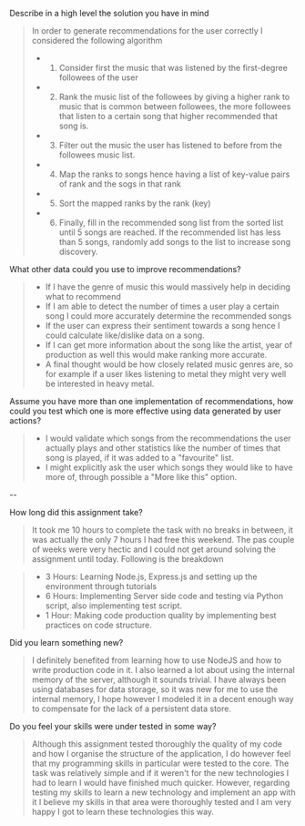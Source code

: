 Describe in a high level the solution you have in mind
> In order to generate recommendations for the user correctly I considered the following algorithm
> * 1. Consider first the music that was listened by the first-degree followees of the user
> * 2. Rank the music list of the followees by giving a higher rank to music that is common between followees, the more followees that listen to a certain song that higher recommended that song is.
> * 3. Filter out the music the user has listened to before from the followees music list.
> * 4. Map the ranks to songs hence having a list of key-value pairs of rank and the sogs in that rank
> * 5. Sort the mapped ranks by the rank (key)
> * 6. Finally, fill in the recommended song list from the sorted list until 5 songs are reached. If the recommended list has less than 5 songs, randomly add songs to the list to increase song discovery.

What other data could you use to improve recommendations?
> * If I have the genre of music this would massively help in deciding what to recommend
> * If I am able to detect the number of times a user play a certain song I could more accurately determine the recommended songs
> * If the user can express their sentiment towards a song hence I could calculate like/dislike data on a song.
> * If I can get more information about the song like the artist, year of production as well this would make ranking more accurate.
> * A final thought would be how closely related music genres are, so for example if a user likes listening to metal they might very well be interested in heavy metal.

Assume you have more than one implementation of recommendations, how could you test which one is more effective using data generated by user actions?
> * I would validate which songs from the recommendations the user actually plays and other statistics like the number of times that song is played, if it was added to a "favourite" list.
> * I might explicitly ask the user which songs they would like to have more of, through possible a "More like this" option.

--

How long did this assignment take?
> It took me 10 hours to complete the task with no breaks in between, it was actually the only 7 hours I had free
> this weekend. The pas couple of weeks were very hectic and I could not get around solving the assignment until today. Following is the breakdown

> * 3 Hours: Learning Node.js, Express.js and setting up the environment through tutorials
> * 6 Hours: Implementing Server side code and testing via Python script, also implementing test script.
> * 1 Hour: Making code production quality by implementing best practices on code structure.

Did you learn something new?
> I definitely benefited from learning how to use NodeJS and how to write production code in it. I also learned a lot about
> using the internal memory of the server, although it sounds trivial. I have always been using databases for data storage,
> so it was new for me to use the internal memory, I hope however I modeled it in a decent enough way to compensate for the
> lack of a persistent data store.

Do you feel your skills were under tested in some way?
> Although this assignment tested thoroughly the quality of my code and how I organise the structure of the application, I
> do however feel that my programming skills in particular were tested to the core. The task was relatively simple and if it
> weren't for the new technologies I had to learn I would have finished much quicker. However, regarding testing my skills
> to learn a new technology and implement an app with it I believe my skills in that area were thoroughly tested and I am
> very happy I got to learn these technologies this way.
